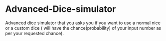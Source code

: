 # Advanced-Dice-simulator
Advanced dice simulator that you asks you if you want to use a normal nice or a custom dice ( will have the chance(probability) of your input number as per your requested chance).
